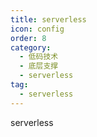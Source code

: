 ```yaml
---
title: serverless
icon: config
order: 8
category:
  - 低码技术
  - 底层支撑
  - serverless
tag:
  - serverless
---
```


serverless




